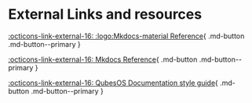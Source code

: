 # External Links and resources

[:octicons-link-external-16: :logo:Mkdocs-material Reference](https://squidfunk.github.io/mkdocs-material/reference/){ .md-button .md-button--primary }

[:octicons-link-external-16: Mkdocs Reference](https://www.mkdocs.org/user-guide/){ .md-button .md-button--primary }

[:octicons-link-external-16: QubesOS Documentation style guide](https://www.qubes-os.org/doc/documentation-style-guide/){ .md-button .md-button--primary }